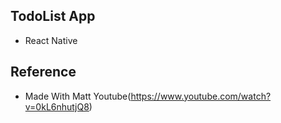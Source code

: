 ## TodoList App 
- React Native

## Reference 
- Made With Matt Youtube(https://www.youtube.com/watch?v=0kL6nhutjQ8)
